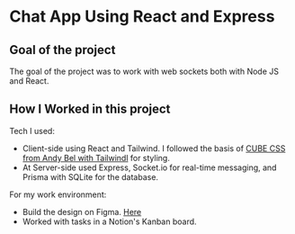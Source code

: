 # Chat App Using React and Express

## Goal of the project
The goal of the project was to work with web sockets both with Node JS and React.

## How I Worked in this project
Tech I used:
- Client-side using React and Tailwind. I followed the basis of [CUBE CSS from Andy Bel with Tailwindl](https://github.com/Andy-set-studio/CUBE-with-tailwind) for styling.
- At Server-side used Express, Socket.io for real-time messaging, and Prisma with SQLite for the database.

For my work environment:
- Build the design on Figma. [Here](https://www.figma.com/file/rfCrAY6Quz4MVIc6ll5bSJ/Reddit-Style-Chat-Room?type=design&node-id=0%3A1&mode=design&t=PywWkmGJRNAu5hMb-1)
- Worked with tasks in a Notion's Kanban board.
